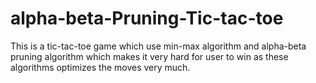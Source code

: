 # alpha-beta-Pruning-Tic-tac-toe
This is a tic-tac-toe game which use min-max algorithm and alpha-beta pruning algorithm which makes it very hard for user to win as these algorithms optimizes the moves very much.
